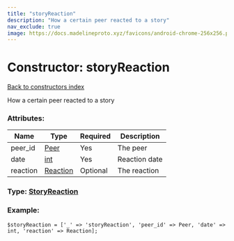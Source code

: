 ```yaml
---
title: "storyReaction"
description: "How a certain peer reacted to a story"
nav_exclude: true
image: https://docs.madelineproto.xyz/favicons/android-chrome-256x256.png
---
```

# Constructor: storyReaction  
[Back to constructors index](/API_docs/constructors/index.html)



How a certain peer reacted to a story

### Attributes:

| Name     |    Type       | Required | Description |
|----------|---------------|----------|-------------|
|peer\_id|[Peer](/API_docs/types/Peer.html) | Yes|The peer|
|date|[int](/API_docs/types/int.html) | Yes|Reaction date|
|reaction|[Reaction](/API_docs/types/Reaction.html) | Optional|The reaction|



### Type: [StoryReaction](/API_docs/types/StoryReaction.html)


### Example:

```
$storyReaction = ['_' => 'storyReaction', 'peer_id' => Peer, 'date' => int, 'reaction' => Reaction];
```  
